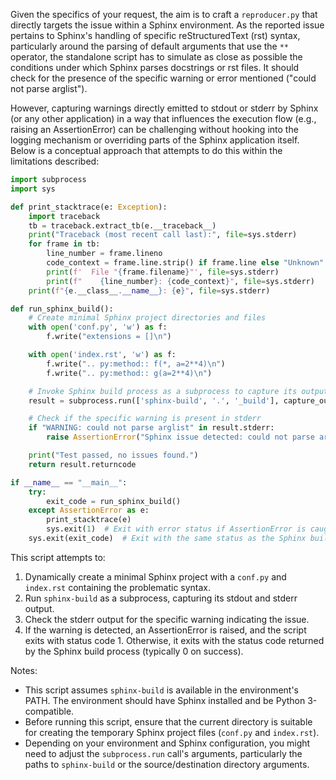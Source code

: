 Given the specifics of your request, the aim is to craft a `reproducer.py` that directly targets the issue within a Sphinx environment. As the reported issue pertains to Sphinx's handling of specific reStructuredText (rst) syntax, particularly around the parsing of default arguments that use the `**` operator, the standalone script has to simulate as close as possible the conditions under which Sphinx parses docstrings or rst files. It should check for the presence of the specific warning or error mentioned ("could not parse arglist").

However, capturing warnings directly emitted to stdout or stderr by Sphinx (or any other application) in a way that influences the execution flow (e.g., raising an AssertionError) can be challenging without hooking into the logging mechanism or overriding parts of the Sphinx application itself. Below is a conceptual approach that attempts to do this within the limitations described:

```python
import subprocess
import sys

def print_stacktrace(e: Exception):
    import traceback
    tb = traceback.extract_tb(e.__traceback__)
    print("Traceback (most recent call last):", file=sys.stderr)
    for frame in tb:
        line_number = frame.lineno
        code_context = frame.line.strip() if frame.line else "Unknown"
        print(f'  File "{frame.filename}"', file=sys.stderr)
        print(f"    {line_number}: {code_context}", file=sys.stderr)
    print(f"{e.__class__.__name__}: {e}", file=sys.stderr)

def run_sphinx_build():
    # Create minimal Sphinx project directories and files
    with open('conf.py', 'w') as f:
        f.write("extensions = []\n")

    with open('index.rst', 'w') as f:
        f.write(".. py:method:: f(*, a=2**4)\n")
        f.write(".. py:method:: g(a=2**4)\n")

    # Invoke Sphinx build process as a subprocess to capture its output and errors
    result = subprocess.run(['sphinx-build', '.', '_build'], capture_output=True, text=True)

    # Check if the specific warning is present in stderr
    if "WARNING: could not parse arglist" in result.stderr:
        raise AssertionError("Sphinx issue detected: could not parse arglist with ** operator.")

    print("Test passed, no issues found.")
    return result.returncode

if __name__ == "__main__":
    try:
        exit_code = run_sphinx_build()
    except AssertionError as e:
        print_stacktrace(e)
        sys.exit(1)  # Exit with error status if AssertionError is caught
    sys.exit(exit_code)  # Exit with the same status as the Sphinx build process
```
This script attempts to:
1. Dynamically create a minimal Sphinx project with a `conf.py` and `index.rst` containing the problematic syntax.
2. Run `sphinx-build` as a subprocess, capturing its stdout and stderr output.
3. Check the stderr output for the specific warning indicating the issue.
4. If the warning is detected, an AssertionError is raised, and the script exits with status code 1. Otherwise, it exits with the status code returned by the Sphinx build process (typically 0 on success).

Notes:
- This script assumes `sphinx-build` is available in the environment's PATH. The environment should have Sphinx installed and be Python 3-compatible.
- Before running this script, ensure that the current directory is suitable for creating the temporary Sphinx project files (`conf.py` and `index.rst`).
- Depending on your environment and Sphinx configuration, you might need to adjust the `subprocess.run` call's arguments, particularly the paths to `sphinx-build` or the source/destination directory arguments.